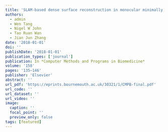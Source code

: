 ```yaml
---
title: 'SLAM-based dense surface reconstruction in monocular minimally invasive surgery and its application to augmented reality'
authors:
  - admin
  - Wen Tang
  - Nigel W John
  - Tao Ruan Wan
  - Jian Jun Zhang
date: '2018-01-01'
doi: ''
publishDate: '2018-01-01'
publication_types: ['journal']
publication: In *Computer Methods and Programs in Biomedicine*
volume: '158'
pages: '135–146'
publisher: 'Elsevier'
abstract: ''
url_pdf: 'https://eprints.bournemouth.ac.uk/30321/1/CMPB-final.pdf'
url_code: ''
url_dataset: ''
url_video: ''
image:
  caption: ''
  focal_point: ''
  preview_only: false
tags: [featured]
---
```

